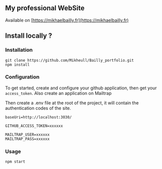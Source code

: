 ## My professional WebSite

Available on [https://mikhaelbailly.fr](https://mikhaelbailly.fr)


## Install locally ?

### Installation
```
git clone https://github.com/Mikheull/Bailly_portfolio.git
npm install
```

### Configuration 
To get started, create and configure your github application, then get your `access_token`. Also create an application on Mailtrap

Then create a .env file at the root of the project, it will contain the authentication codes of the site.
```
baseUri=http://localhost:3030/

GITHUB_ACCESS_TOKEN=xxxxxx

MAILTRAP_USER=xxxxxx
MAILTRAP_PASS=xxxxxx
```

### Usage
```
npm start
```
